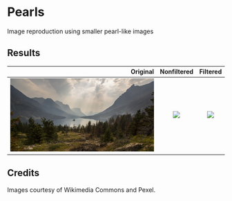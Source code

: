 # Pearls
Image reproduction using smaller pearl-like images

## Results
Original                  | Nonfiltered                            | Filtered
-------------------------:|:--------------------------------------:|:-------------------------------------:
![](images/landscape.jpg) | ![](images/landscape_non_filtered.jpg) | ![](images/landscape_filtered_out.jpg)

## Credits
Images courtesy of Wikimedia Commons and Pexel.
